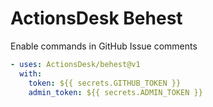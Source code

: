 # ActionsDesk Behest

Enable commands in GitHub Issue comments

```Yaml
- uses: ActionsDesk/behest@v1
  with:
    token: ${{ secrets.GITHUB_TOKEN }}
    admin_token: ${{ secrets.ADMIN_TOKEN }}
```
